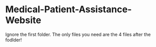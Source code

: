 # Medical-Patient-Assistance-Website

Ignore the first folder. The only files you need are the 4 files after the fodlder!
